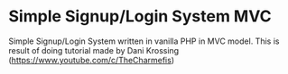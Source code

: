 # Simple Signup/Login System MVC
 Simple Signup/Login System written in vanilla PHP in MVC model. This is result of doing tutorial made by Dani Krossing (https://www.youtube.com/c/TheCharmefis)
